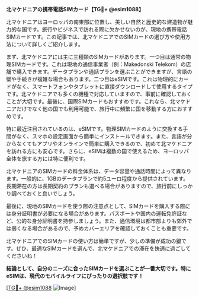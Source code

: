 **北マケドニアの携帯電話SIMカード【TG💪+ @esim1088】**

北マケドニアはヨーロッパの南東部に位置し、美しい自然と歴史的な建造物が魅力的な国です。旅行やビジネスで訪れる際に欠かせないのが、現地の携帯電話SIMカードです。この記事では、北マケドニアでのSIMカードの選び方や使用方法について詳しくご紹介します。

まず、北マケドニアには主に三種類のSIMカードがあります。一つ目は通常の物理SIMカードです。これは現地の通信事業者（例：Makedonski Telekom）の店舗で購入できます。データプランや通話プランを選ぶことができますが、言語の壁や手続きが複雑な場合もあります。二つ目はeSIMです。これは物理的にカードがなく、スマートフォンやタブレットに直接ダウンロードして使用するタイプです。北マケドニアでも多くの機種で対応していますので、事前に確認しておくことが大切です。最後に、国際SIMカードもおすすめです。これなら、北マケドニアだけでなく他の国でも利用可能で、旅行中に頻繁に国を移動する方におすすめです。

特に最近注目されているのは、eSIMです。物理SIMカードのように交換する手間がなく、スマホの設定画面から簡単にインストールできます。また、言語が分からなくてもアプリやオンラインで簡単に購入できるので、初めて北マケドニアを訪れる方にも安心です。さらに、eSIMは複数の国で使えるため、ヨーロッパ全体を旅する方には特に便利です。

北マケドニアのSIMカードの料金体系は、データ容量や通話時間によって異なります。一般的に、1GBのデータプランで約5ユーロ程度から提供されています。長期滞在の方は長期契約のプランも選べる場合がありますので、旅行前にしっかり調べておくと良いでしょう。

最後に、現地のSIMカードを使う際の注意点として、SIMカードを購入する際には身分証明書が必要になる場合があります。パスポートや国内の運転免許証など、公的な身分証明書を持参しましょう。また、通信環境は都市部よりも郊外では弱くなる場合があるので、予めカバーエリアを確認しておくことも重要です。

北マケドニアでのSIMカードの使い方は簡単ですが、少しの準備が成功の鍵です。ぜひ、最適なSIMカードを選んで、北マケドニアでの滞在を快適に過ごしてくださいね！

**結論として、自分のニーズに合ったSIMカードを選ぶことが一番大切です。特にeSIMは、現代のモバイルライフにぴったりの選択肢です！**

[[TG💪+ @esim1088](https://t.me/s/esim1088) ![Image](https://i.postimg.cc/Y0z9fWf4/image.png)]